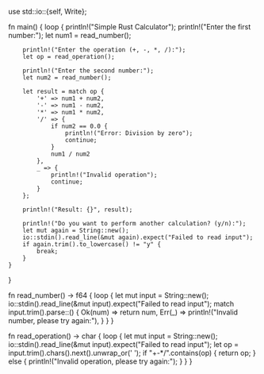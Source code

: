 use std::io::{self, Write};

fn main() {
    loop {
        println!("Simple Rust Calculator");
        println!("Enter the first number:");
        let num1 = read_number();

        println!("Enter the operation (+, -, *, /):");
        let op = read_operation();

        println!("Enter the second number:");
        let num2 = read_number();

        let result = match op {
            '+' => num1 + num2,
            '-' => num1 - num2,
            '*' => num1 * num2,
            '/' => {
                if num2 == 0.0 {
                    println!("Error: Division by zero");
                    continue;
                }
                num1 / num2
            },
            _ => {
                println!("Invalid operation");
                continue;
            }
        };

        println!("Result: {}", result);

        println!("Do you want to perform another calculation? (y/n):");
        let mut again = String::new();
        io::stdin().read_line(&mut again).expect("Failed to read input");
        if again.trim().to_lowercase() != "y" {
            break;
        }
    }
}

fn read_number() -> f64 {
    loop {
        let mut input = String::new();
        io::stdin().read_line(&mut input).expect("Failed to read input");
        match input.trim().parse::<f64>() {
            Ok(num) => return num,
            Err(_) => println!("Invalid number, please try again:"),
        }
    }
}

fn read_operation() -> char {
    loop {
        let mut input = String::new();
        io::stdin().read_line(&mut input).expect("Failed to read input");
        let op = input.trim().chars().next().unwrap_or(' ');
        if "+-*/".contains(op) {
            return op;
        } else {
            println!("Invalid operation, please try again:");
        }
    }
}
